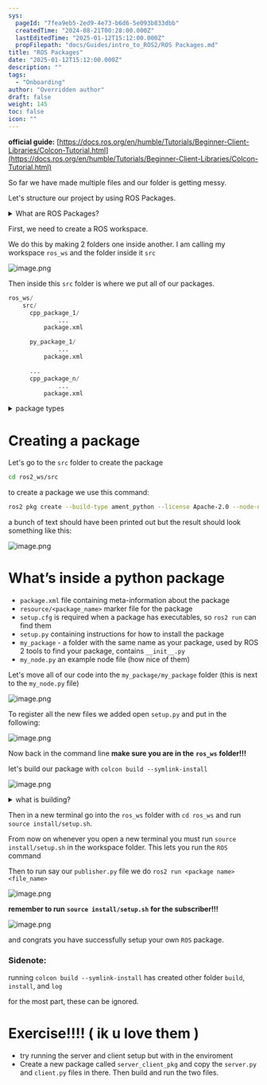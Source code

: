 ```yaml
---
sys:
  pageId: "7fea9eb5-2ed9-4e73-b6d6-5e093b833dbb"
  createdTime: "2024-08-21T00:28:00.000Z"
  lastEditedTime: "2025-01-12T15:12:00.000Z"
  propFilepath: "docs/Guides/intro_to_ROS2/ROS Packages.md"
title: "ROS Packages"
date: "2025-01-12T15:12:00.000Z"
description: ""
tags:
  - "Onboarding"
author: "Overridden author"
draft: false
weight: 145
toc: false
icon: ""
---
```


**official guide:** [https://docs.ros.org/en/humble/Tutorials/Beginner-Client-Libraries/Colcon-Tutorial.html](https://docs.ros.org/en/humble/Tutorials/Beginner-Client-Libraries/Colcon-Tutorial.html)

So far we have made multiple files and our folder is getting messy.

Let's structure our project by using ROS Packages.

<details>

<summary>What are ROS Packages?</summary>

ROS Packages are, as the name implies, packages of code that are highly sharable between ROS developers.

They consist of a folder, `package.xml` file, and source code

```python
      cpp_package_1/
		      ... imagine much code files here ..
          package.xml
```

</details>

First, we need to create a ROS workspace.

We do this by making 2 folders one inside another. I am calling my workspace `ros_ws` and the folder inside it `src`

![image.png](https://prod-files-secure.s3.us-west-2.amazonaws.com/d518164a-d88e-44d1-a4ee-3adb3bd8bce0/70706947-fd18-4537-a67b-e12946812d31/image.png?X-Amz-Algorithm=AWS4-HMAC-SHA256&X-Amz-Content-Sha256=UNSIGNED-PAYLOAD&X-Amz-Credential=ASIAZI2LB4662IKIA5JD%2F20250626%2Fus-west-2%2Fs3%2Faws4_request&X-Amz-Date=20250626T100930Z&X-Amz-Expires=3600&X-Amz-Security-Token=IQoJb3JpZ2luX2VjEGEaCXVzLXdlc3QtMiJGMEQCIDbXtgmy8mSTISp%2Bet%2BOaWuRME10p%2Fw3vWs3bpTd4%2FE3AiBJogeb3Pzl%2BkpXDZhbyqaXJHpxTjxiFIjMfh528d7X3yr%2FAwhaEAAaDDYzNzQyMzE4MzgwNSIMOvCq1%2F45Jy5IhPOSKtwDAtB5z121RWpSMlsWnWnOpaVaqGlmhlVIlOeL2xHlE34VacKfa76BOmumfQBmcFYiMhZUVWL91SYO7lUJcFZwmexAvM2rCSjoZWtZbVJKLmdTP%2BpJyzGs%2FfkAXWmKI5Dz2LV22WZpVftYUy8ZKdNQ7fv%2BLMnrfIlNTEhE1cOMDh7QP80wdaTzea2v9YnoZO%2FzjTwNwB%2BMTCgJ3Kmh7VJ5OD%2FUoDZxqKMXXbZBHEeF8Z8Irh%2FvGjwiLSqGJYCcn2KVrK1W%2Fyo0SB7eKXcVipgpoLSaGLTV%2FaVyzXsnyhg7Nxs1UZJnK6uD548G2TzuixdQn75ZVJ5MxFFEYv3U%2FnWWW3159%2F7AgWH0M3FsmBI2N6XLEAg6BR6fcYh9Ohs1U1s87Z0TsTcdqFEuoFQ8WGgYML%2Bh5z9WgmLRgcHvZH0OWU9lXxt2LcJsQFdLJqqx%2Btl1oI81rnh4W1Lw52c%2F2xVi%2Bau5OysTEyBh4VQ10Zfqz7HH6Jz%2BUVq%2FhMIaRIXNkA%2BOcCyCDrsTwRW0GrBqkRAbrV16FENty1acj6nTWTE8wSWgiLwIMAsWjQMhhk24b9sGLpF8vRYfiaFGsqEmvAgUEIk9bZuLxlM6vt8qmw2VqGBftrsURQEA397DABMwopb0wgY6pgGAxOkAg6aV0eD23ogfDMp6tXwqmQRQXdJjnFO5dD9ZU2f5sUFfMHaikwLcDy491THnhAAYid9NgYjN6PvXQW3TubW%2FgjtAz5drEohdL%2B9yn%2FkxTQFMmrlGpK5xcmp00B2S%2FMrL1PCU1FtZx%2FUUasu9%2BDcrRxEt0yb1qPO44DN1W0nnX9SCrr3FAIV5ZJMovTcnbMCgKLKMZymk0SDzMqb7gY2KkqDV&X-Amz-Signature=5ba7dd8a6f7e766d8983ad1ae3b2a9f0c8ae967e41b2464851194d888626b213&X-Amz-SignedHeaders=host&x-amz-checksum-mode=ENABLED&x-id=GetObject)

Then inside this `src` folder is where we put all of our packages.

```python
ros_ws/
    src/
      cpp_package_1/
		      ...
          package.xml

      py_package_1/
		      ...
          package.xml

      ...
      cpp_package_n/
		      ...
          package.xml

```

<details>

<summary>package types</summary>

packages can be either `C++` or python.

the intern file structure is different for each but for this guide we will stick to creating python packages

</details>

# Creating a package

Let's go to the `src` folder to create the package

```bash
cd ros2_ws/src
```

to create a package we use this command:

```bash
ros2 pkg create --build-type ament_python --license Apache-2.0 --node-name my_node my_package
```

a bunch of text should have been printed out but the result should look something like this:

![image.png](https://prod-files-secure.s3.us-west-2.amazonaws.com/d518164a-d88e-44d1-a4ee-3adb3bd8bce0/e6cf1e3f-8512-4a3e-b131-079f800bf3e8/image.png?X-Amz-Algorithm=AWS4-HMAC-SHA256&X-Amz-Content-Sha256=UNSIGNED-PAYLOAD&X-Amz-Credential=ASIAZI2LB4662IKIA5JD%2F20250626%2Fus-west-2%2Fs3%2Faws4_request&X-Amz-Date=20250626T100930Z&X-Amz-Expires=3600&X-Amz-Security-Token=IQoJb3JpZ2luX2VjEGEaCXVzLXdlc3QtMiJGMEQCIDbXtgmy8mSTISp%2Bet%2BOaWuRME10p%2Fw3vWs3bpTd4%2FE3AiBJogeb3Pzl%2BkpXDZhbyqaXJHpxTjxiFIjMfh528d7X3yr%2FAwhaEAAaDDYzNzQyMzE4MzgwNSIMOvCq1%2F45Jy5IhPOSKtwDAtB5z121RWpSMlsWnWnOpaVaqGlmhlVIlOeL2xHlE34VacKfa76BOmumfQBmcFYiMhZUVWL91SYO7lUJcFZwmexAvM2rCSjoZWtZbVJKLmdTP%2BpJyzGs%2FfkAXWmKI5Dz2LV22WZpVftYUy8ZKdNQ7fv%2BLMnrfIlNTEhE1cOMDh7QP80wdaTzea2v9YnoZO%2FzjTwNwB%2BMTCgJ3Kmh7VJ5OD%2FUoDZxqKMXXbZBHEeF8Z8Irh%2FvGjwiLSqGJYCcn2KVrK1W%2Fyo0SB7eKXcVipgpoLSaGLTV%2FaVyzXsnyhg7Nxs1UZJnK6uD548G2TzuixdQn75ZVJ5MxFFEYv3U%2FnWWW3159%2F7AgWH0M3FsmBI2N6XLEAg6BR6fcYh9Ohs1U1s87Z0TsTcdqFEuoFQ8WGgYML%2Bh5z9WgmLRgcHvZH0OWU9lXxt2LcJsQFdLJqqx%2Btl1oI81rnh4W1Lw52c%2F2xVi%2Bau5OysTEyBh4VQ10Zfqz7HH6Jz%2BUVq%2FhMIaRIXNkA%2BOcCyCDrsTwRW0GrBqkRAbrV16FENty1acj6nTWTE8wSWgiLwIMAsWjQMhhk24b9sGLpF8vRYfiaFGsqEmvAgUEIk9bZuLxlM6vt8qmw2VqGBftrsURQEA397DABMwopb0wgY6pgGAxOkAg6aV0eD23ogfDMp6tXwqmQRQXdJjnFO5dD9ZU2f5sUFfMHaikwLcDy491THnhAAYid9NgYjN6PvXQW3TubW%2FgjtAz5drEohdL%2B9yn%2FkxTQFMmrlGpK5xcmp00B2S%2FMrL1PCU1FtZx%2FUUasu9%2BDcrRxEt0yb1qPO44DN1W0nnX9SCrr3FAIV5ZJMovTcnbMCgKLKMZymk0SDzMqb7gY2KkqDV&X-Amz-Signature=3aa965a23b762077562b782c221c540ae30f64f1ffd8970cc063701f9c03373a&X-Amz-SignedHeaders=host&x-amz-checksum-mode=ENABLED&x-id=GetObject)

# What’s inside a python package

- `package.xml` file containing meta-information about the package
- `resource/<package_name>` marker file for the package
- `setup.cfg` is required when a package has executables, so `ros2 run` can find them
- `setup.py` containing instructions for how to install the package
- `my_package` - a folder with the same name as your package, used by ROS 2 tools to find your package, contains `__init__.py`
- `my_node.py` an example node file (how nice of them)

Let's move all of our code into the `my_package/my_package` folder (this is next to the `my_node.py` file)

![image.png](https://prod-files-secure.s3.us-west-2.amazonaws.com/d518164a-d88e-44d1-a4ee-3adb3bd8bce0/9ce58f11-0da9-4d3e-b86d-506a9685d378/image.png?X-Amz-Algorithm=AWS4-HMAC-SHA256&X-Amz-Content-Sha256=UNSIGNED-PAYLOAD&X-Amz-Credential=ASIAZI2LB4662IKIA5JD%2F20250626%2Fus-west-2%2Fs3%2Faws4_request&X-Amz-Date=20250626T100930Z&X-Amz-Expires=3600&X-Amz-Security-Token=IQoJb3JpZ2luX2VjEGEaCXVzLXdlc3QtMiJGMEQCIDbXtgmy8mSTISp%2Bet%2BOaWuRME10p%2Fw3vWs3bpTd4%2FE3AiBJogeb3Pzl%2BkpXDZhbyqaXJHpxTjxiFIjMfh528d7X3yr%2FAwhaEAAaDDYzNzQyMzE4MzgwNSIMOvCq1%2F45Jy5IhPOSKtwDAtB5z121RWpSMlsWnWnOpaVaqGlmhlVIlOeL2xHlE34VacKfa76BOmumfQBmcFYiMhZUVWL91SYO7lUJcFZwmexAvM2rCSjoZWtZbVJKLmdTP%2BpJyzGs%2FfkAXWmKI5Dz2LV22WZpVftYUy8ZKdNQ7fv%2BLMnrfIlNTEhE1cOMDh7QP80wdaTzea2v9YnoZO%2FzjTwNwB%2BMTCgJ3Kmh7VJ5OD%2FUoDZxqKMXXbZBHEeF8Z8Irh%2FvGjwiLSqGJYCcn2KVrK1W%2Fyo0SB7eKXcVipgpoLSaGLTV%2FaVyzXsnyhg7Nxs1UZJnK6uD548G2TzuixdQn75ZVJ5MxFFEYv3U%2FnWWW3159%2F7AgWH0M3FsmBI2N6XLEAg6BR6fcYh9Ohs1U1s87Z0TsTcdqFEuoFQ8WGgYML%2Bh5z9WgmLRgcHvZH0OWU9lXxt2LcJsQFdLJqqx%2Btl1oI81rnh4W1Lw52c%2F2xVi%2Bau5OysTEyBh4VQ10Zfqz7HH6Jz%2BUVq%2FhMIaRIXNkA%2BOcCyCDrsTwRW0GrBqkRAbrV16FENty1acj6nTWTE8wSWgiLwIMAsWjQMhhk24b9sGLpF8vRYfiaFGsqEmvAgUEIk9bZuLxlM6vt8qmw2VqGBftrsURQEA397DABMwopb0wgY6pgGAxOkAg6aV0eD23ogfDMp6tXwqmQRQXdJjnFO5dD9ZU2f5sUFfMHaikwLcDy491THnhAAYid9NgYjN6PvXQW3TubW%2FgjtAz5drEohdL%2B9yn%2FkxTQFMmrlGpK5xcmp00B2S%2FMrL1PCU1FtZx%2FUUasu9%2BDcrRxEt0yb1qPO44DN1W0nnX9SCrr3FAIV5ZJMovTcnbMCgKLKMZymk0SDzMqb7gY2KkqDV&X-Amz-Signature=3a6f8ce3efdd7648ea7839c8312b575bd651c8116a07b7ba4852a2d1f1e30cf2&X-Amz-SignedHeaders=host&x-amz-checksum-mode=ENABLED&x-id=GetObject)

To register all the new files we added open `setup.py` and put in the following:

![image.png](https://prod-files-secure.s3.us-west-2.amazonaws.com/d518164a-d88e-44d1-a4ee-3adb3bd8bce0/1cd7c262-4cae-4496-9d75-c178537d24a2/image.png?X-Amz-Algorithm=AWS4-HMAC-SHA256&X-Amz-Content-Sha256=UNSIGNED-PAYLOAD&X-Amz-Credential=ASIAZI2LB4662IKIA5JD%2F20250626%2Fus-west-2%2Fs3%2Faws4_request&X-Amz-Date=20250626T100930Z&X-Amz-Expires=3600&X-Amz-Security-Token=IQoJb3JpZ2luX2VjEGEaCXVzLXdlc3QtMiJGMEQCIDbXtgmy8mSTISp%2Bet%2BOaWuRME10p%2Fw3vWs3bpTd4%2FE3AiBJogeb3Pzl%2BkpXDZhbyqaXJHpxTjxiFIjMfh528d7X3yr%2FAwhaEAAaDDYzNzQyMzE4MzgwNSIMOvCq1%2F45Jy5IhPOSKtwDAtB5z121RWpSMlsWnWnOpaVaqGlmhlVIlOeL2xHlE34VacKfa76BOmumfQBmcFYiMhZUVWL91SYO7lUJcFZwmexAvM2rCSjoZWtZbVJKLmdTP%2BpJyzGs%2FfkAXWmKI5Dz2LV22WZpVftYUy8ZKdNQ7fv%2BLMnrfIlNTEhE1cOMDh7QP80wdaTzea2v9YnoZO%2FzjTwNwB%2BMTCgJ3Kmh7VJ5OD%2FUoDZxqKMXXbZBHEeF8Z8Irh%2FvGjwiLSqGJYCcn2KVrK1W%2Fyo0SB7eKXcVipgpoLSaGLTV%2FaVyzXsnyhg7Nxs1UZJnK6uD548G2TzuixdQn75ZVJ5MxFFEYv3U%2FnWWW3159%2F7AgWH0M3FsmBI2N6XLEAg6BR6fcYh9Ohs1U1s87Z0TsTcdqFEuoFQ8WGgYML%2Bh5z9WgmLRgcHvZH0OWU9lXxt2LcJsQFdLJqqx%2Btl1oI81rnh4W1Lw52c%2F2xVi%2Bau5OysTEyBh4VQ10Zfqz7HH6Jz%2BUVq%2FhMIaRIXNkA%2BOcCyCDrsTwRW0GrBqkRAbrV16FENty1acj6nTWTE8wSWgiLwIMAsWjQMhhk24b9sGLpF8vRYfiaFGsqEmvAgUEIk9bZuLxlM6vt8qmw2VqGBftrsURQEA397DABMwopb0wgY6pgGAxOkAg6aV0eD23ogfDMp6tXwqmQRQXdJjnFO5dD9ZU2f5sUFfMHaikwLcDy491THnhAAYid9NgYjN6PvXQW3TubW%2FgjtAz5drEohdL%2B9yn%2FkxTQFMmrlGpK5xcmp00B2S%2FMrL1PCU1FtZx%2FUUasu9%2BDcrRxEt0yb1qPO44DN1W0nnX9SCrr3FAIV5ZJMovTcnbMCgKLKMZymk0SDzMqb7gY2KkqDV&X-Amz-Signature=8e14500bcbfa5e2a106d9c9e358a28563a5cd207ac9df38d80ec01f037597960&X-Amz-SignedHeaders=host&x-amz-checksum-mode=ENABLED&x-id=GetObject)

Now back in the command line **make sure you are in the** **`ros_ws`** **folder!!!**

let's build our package with `colcon build --symlink-install`

![image.png](https://prod-files-secure.s3.us-west-2.amazonaws.com/d518164a-d88e-44d1-a4ee-3adb3bd8bce0/2f2a0d27-b173-48fd-b189-5f5c0ce65619/image.png?X-Amz-Algorithm=AWS4-HMAC-SHA256&X-Amz-Content-Sha256=UNSIGNED-PAYLOAD&X-Amz-Credential=ASIAZI2LB4662IKIA5JD%2F20250626%2Fus-west-2%2Fs3%2Faws4_request&X-Amz-Date=20250626T100930Z&X-Amz-Expires=3600&X-Amz-Security-Token=IQoJb3JpZ2luX2VjEGEaCXVzLXdlc3QtMiJGMEQCIDbXtgmy8mSTISp%2Bet%2BOaWuRME10p%2Fw3vWs3bpTd4%2FE3AiBJogeb3Pzl%2BkpXDZhbyqaXJHpxTjxiFIjMfh528d7X3yr%2FAwhaEAAaDDYzNzQyMzE4MzgwNSIMOvCq1%2F45Jy5IhPOSKtwDAtB5z121RWpSMlsWnWnOpaVaqGlmhlVIlOeL2xHlE34VacKfa76BOmumfQBmcFYiMhZUVWL91SYO7lUJcFZwmexAvM2rCSjoZWtZbVJKLmdTP%2BpJyzGs%2FfkAXWmKI5Dz2LV22WZpVftYUy8ZKdNQ7fv%2BLMnrfIlNTEhE1cOMDh7QP80wdaTzea2v9YnoZO%2FzjTwNwB%2BMTCgJ3Kmh7VJ5OD%2FUoDZxqKMXXbZBHEeF8Z8Irh%2FvGjwiLSqGJYCcn2KVrK1W%2Fyo0SB7eKXcVipgpoLSaGLTV%2FaVyzXsnyhg7Nxs1UZJnK6uD548G2TzuixdQn75ZVJ5MxFFEYv3U%2FnWWW3159%2F7AgWH0M3FsmBI2N6XLEAg6BR6fcYh9Ohs1U1s87Z0TsTcdqFEuoFQ8WGgYML%2Bh5z9WgmLRgcHvZH0OWU9lXxt2LcJsQFdLJqqx%2Btl1oI81rnh4W1Lw52c%2F2xVi%2Bau5OysTEyBh4VQ10Zfqz7HH6Jz%2BUVq%2FhMIaRIXNkA%2BOcCyCDrsTwRW0GrBqkRAbrV16FENty1acj6nTWTE8wSWgiLwIMAsWjQMhhk24b9sGLpF8vRYfiaFGsqEmvAgUEIk9bZuLxlM6vt8qmw2VqGBftrsURQEA397DABMwopb0wgY6pgGAxOkAg6aV0eD23ogfDMp6tXwqmQRQXdJjnFO5dD9ZU2f5sUFfMHaikwLcDy491THnhAAYid9NgYjN6PvXQW3TubW%2FgjtAz5drEohdL%2B9yn%2FkxTQFMmrlGpK5xcmp00B2S%2FMrL1PCU1FtZx%2FUUasu9%2BDcrRxEt0yb1qPO44DN1W0nnX9SCrr3FAIV5ZJMovTcnbMCgKLKMZymk0SDzMqb7gY2KkqDV&X-Amz-Signature=8679e82eff6ffb36d4b39a68d0897a0ab7e17af1e19f3799f023ff9183a5f8e9&X-Amz-SignedHeaders=host&x-amz-checksum-mode=ENABLED&x-id=GetObject)

<details>

<summary>what is building?</summary>

if you are a CS major at Rose-Hulman you will learn the answer to this in CSSE132

but TLDR; is it combines all the code files into one program that can be run easily 

</details>

Then in a new terminal go into the `ros_ws` folder with `cd ros_ws` and run `source install/setup.sh`. 

From now on whenever you open a new terminal you must run `source install/setup.sh` in the workspace folder. This lets you run the `ROS` command

Then to run say our `publisher.py` file we do `ros2 run <package name> <file_name>`

![image.png](https://prod-files-secure.s3.us-west-2.amazonaws.com/d518164a-d88e-44d1-a4ee-3adb3bd8bce0/4f4b1219-3a44-4632-aa0a-ce3471699f59/image.png?X-Amz-Algorithm=AWS4-HMAC-SHA256&X-Amz-Content-Sha256=UNSIGNED-PAYLOAD&X-Amz-Credential=ASIAZI2LB4662IKIA5JD%2F20250626%2Fus-west-2%2Fs3%2Faws4_request&X-Amz-Date=20250626T100930Z&X-Amz-Expires=3600&X-Amz-Security-Token=IQoJb3JpZ2luX2VjEGEaCXVzLXdlc3QtMiJGMEQCIDbXtgmy8mSTISp%2Bet%2BOaWuRME10p%2Fw3vWs3bpTd4%2FE3AiBJogeb3Pzl%2BkpXDZhbyqaXJHpxTjxiFIjMfh528d7X3yr%2FAwhaEAAaDDYzNzQyMzE4MzgwNSIMOvCq1%2F45Jy5IhPOSKtwDAtB5z121RWpSMlsWnWnOpaVaqGlmhlVIlOeL2xHlE34VacKfa76BOmumfQBmcFYiMhZUVWL91SYO7lUJcFZwmexAvM2rCSjoZWtZbVJKLmdTP%2BpJyzGs%2FfkAXWmKI5Dz2LV22WZpVftYUy8ZKdNQ7fv%2BLMnrfIlNTEhE1cOMDh7QP80wdaTzea2v9YnoZO%2FzjTwNwB%2BMTCgJ3Kmh7VJ5OD%2FUoDZxqKMXXbZBHEeF8Z8Irh%2FvGjwiLSqGJYCcn2KVrK1W%2Fyo0SB7eKXcVipgpoLSaGLTV%2FaVyzXsnyhg7Nxs1UZJnK6uD548G2TzuixdQn75ZVJ5MxFFEYv3U%2FnWWW3159%2F7AgWH0M3FsmBI2N6XLEAg6BR6fcYh9Ohs1U1s87Z0TsTcdqFEuoFQ8WGgYML%2Bh5z9WgmLRgcHvZH0OWU9lXxt2LcJsQFdLJqqx%2Btl1oI81rnh4W1Lw52c%2F2xVi%2Bau5OysTEyBh4VQ10Zfqz7HH6Jz%2BUVq%2FhMIaRIXNkA%2BOcCyCDrsTwRW0GrBqkRAbrV16FENty1acj6nTWTE8wSWgiLwIMAsWjQMhhk24b9sGLpF8vRYfiaFGsqEmvAgUEIk9bZuLxlM6vt8qmw2VqGBftrsURQEA397DABMwopb0wgY6pgGAxOkAg6aV0eD23ogfDMp6tXwqmQRQXdJjnFO5dD9ZU2f5sUFfMHaikwLcDy491THnhAAYid9NgYjN6PvXQW3TubW%2FgjtAz5drEohdL%2B9yn%2FkxTQFMmrlGpK5xcmp00B2S%2FMrL1PCU1FtZx%2FUUasu9%2BDcrRxEt0yb1qPO44DN1W0nnX9SCrr3FAIV5ZJMovTcnbMCgKLKMZymk0SDzMqb7gY2KkqDV&X-Amz-Signature=3b5944fc7392a69c74576c11c4486104d722d65753262e7f7a2204926f578a56&X-Amz-SignedHeaders=host&x-amz-checksum-mode=ENABLED&x-id=GetObject)

**remember to run** **`source install/setup.sh`** **for the subscriber!!!**

![image.png](https://prod-files-secure.s3.us-west-2.amazonaws.com/d518164a-d88e-44d1-a4ee-3adb3bd8bce0/02121119-dad4-49ec-8356-c956108b4243/image.png?X-Amz-Algorithm=AWS4-HMAC-SHA256&X-Amz-Content-Sha256=UNSIGNED-PAYLOAD&X-Amz-Credential=ASIAZI2LB4662IKIA5JD%2F20250626%2Fus-west-2%2Fs3%2Faws4_request&X-Amz-Date=20250626T100930Z&X-Amz-Expires=3600&X-Amz-Security-Token=IQoJb3JpZ2luX2VjEGEaCXVzLXdlc3QtMiJGMEQCIDbXtgmy8mSTISp%2Bet%2BOaWuRME10p%2Fw3vWs3bpTd4%2FE3AiBJogeb3Pzl%2BkpXDZhbyqaXJHpxTjxiFIjMfh528d7X3yr%2FAwhaEAAaDDYzNzQyMzE4MzgwNSIMOvCq1%2F45Jy5IhPOSKtwDAtB5z121RWpSMlsWnWnOpaVaqGlmhlVIlOeL2xHlE34VacKfa76BOmumfQBmcFYiMhZUVWL91SYO7lUJcFZwmexAvM2rCSjoZWtZbVJKLmdTP%2BpJyzGs%2FfkAXWmKI5Dz2LV22WZpVftYUy8ZKdNQ7fv%2BLMnrfIlNTEhE1cOMDh7QP80wdaTzea2v9YnoZO%2FzjTwNwB%2BMTCgJ3Kmh7VJ5OD%2FUoDZxqKMXXbZBHEeF8Z8Irh%2FvGjwiLSqGJYCcn2KVrK1W%2Fyo0SB7eKXcVipgpoLSaGLTV%2FaVyzXsnyhg7Nxs1UZJnK6uD548G2TzuixdQn75ZVJ5MxFFEYv3U%2FnWWW3159%2F7AgWH0M3FsmBI2N6XLEAg6BR6fcYh9Ohs1U1s87Z0TsTcdqFEuoFQ8WGgYML%2Bh5z9WgmLRgcHvZH0OWU9lXxt2LcJsQFdLJqqx%2Btl1oI81rnh4W1Lw52c%2F2xVi%2Bau5OysTEyBh4VQ10Zfqz7HH6Jz%2BUVq%2FhMIaRIXNkA%2BOcCyCDrsTwRW0GrBqkRAbrV16FENty1acj6nTWTE8wSWgiLwIMAsWjQMhhk24b9sGLpF8vRYfiaFGsqEmvAgUEIk9bZuLxlM6vt8qmw2VqGBftrsURQEA397DABMwopb0wgY6pgGAxOkAg6aV0eD23ogfDMp6tXwqmQRQXdJjnFO5dD9ZU2f5sUFfMHaikwLcDy491THnhAAYid9NgYjN6PvXQW3TubW%2FgjtAz5drEohdL%2B9yn%2FkxTQFMmrlGpK5xcmp00B2S%2FMrL1PCU1FtZx%2FUUasu9%2BDcrRxEt0yb1qPO44DN1W0nnX9SCrr3FAIV5ZJMovTcnbMCgKLKMZymk0SDzMqb7gY2KkqDV&X-Amz-Signature=a18bac71f1b0b24d88d9c73115571284395dbacf8a5ab2fd1423f20a265f563b&X-Amz-SignedHeaders=host&x-amz-checksum-mode=ENABLED&x-id=GetObject)

and congrats you have successfully setup your own `ROS` package.

### Sidenote:

running `colcon build --symlink-install` has created other folder `build`, `install`, and `log`

for the most part, these can be ignored.

# Exercise!!!! ( ik u love them )

- try running the server and client setup but with in the enviroment
- Create a new package called `server_client_pkg` and copy the `server.py` and `client.py` files in there. Then build and run the two files.
